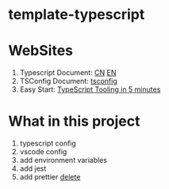 # template-typescript

# WebSites

1. Typescript Document: [CN](https://www.tslang.cn/) [EN](https://www.typescriptlang.org/)
2. TSConfig Document: [tsconfig](https://www.typescriptlang.org/tsconfig)
3. Easy Start: [TypeScript Tooling in 5 minutes](https://www.typescriptlang.org/docs/handbook/typescript-tooling-in-5-minutes.html)

# What in this project

1. typescript config
2. vscode config
3. add environment variables
4. add jest
5. add prettier
[delete](https://blog.csdn.net/kouzuhuai2956/article/details/122463063)